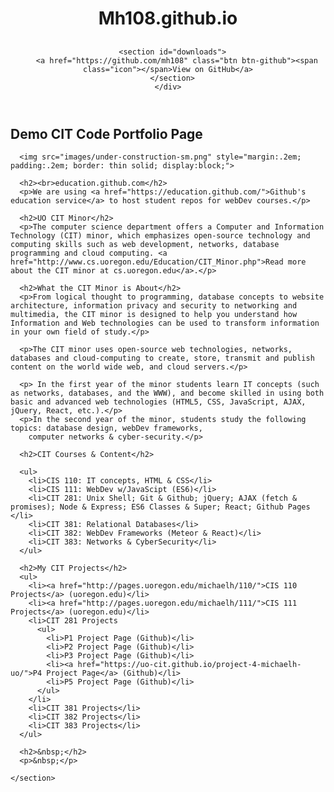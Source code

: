 <body>

  <header>
    <div class="container">
      <h1>Mh108.github.io</h1>
      <h2></h2>

      <section id="downloads">
        <a href="https://github.com/mh108" class="btn btn-github"><span class="icon"></span>View on GitHub</a>
      </section>
    </div>
  </header>

  <div class="container">
    <section id="main_content">
      <h2>Demo CIT Code Portfolio Page</h2>

      <img src="images/under-construction-sm.png" style="margin:.2em; padding:.2em; border: thin solid; display:block;">

      <h2><br>education.github.com</h2>
      <p>We are using <a href="https://education.github.com/">Github's education service</a> to host student repos for webDev courses.</p>

      <h2>UO CIT Minor</h2>
      <p>The computer science department offers a Computer and Information Technology (CIT) minor, which emphasizes open-source technology and computing skills such as web development, networks, database programming and cloud computing. <a href="http://www.cs.uoregon.edu/Education/CIT_Minor.php">Read more  about the CIT minor at cs.uoregon.edu</a>.</p>

      <h2>What the CIT Minor is About</h2>
      <p>From logical thought to programming, database concepts to website architecture, information privacy and security to networking and multimedia, the CIT minor is designed to help you understand how Information and Web technologies can be used to transform information in your own field of study.</p>

      <p>The CIT minor uses open-source web technologies, networks, databases and cloud-computing to create, store, transmit and publish content on the world wide web, and cloud servers.</p>

      <p> In the first year of the minor students learn IT concepts (such as networks, databases, and the WWW), and become skilled in using both basic and advanced web technologies (HTML5, CSS, JavaScript, AJAX, jQuery, React, etc.).</p>
      <p>In the second year of the minor, students study the following topics: database design, webDev frameworks,
        computer networks & cyber-security.</p>

      <h2>CIT Courses & Content</h2>

      <ul>
        <li>CIS 110: IT concepts, HTML & CSS</li>
        <li>CIS 111: WebDev w/JavaScipt (ES6)</li>
        <li>CIT 281: Unix Shell; Git & Github; jQuery; AJAX (fetch & promises); Node & Express; ES6 Classes & Super; React; Github Pages </li>
        <li>CIT 381: Relational Databases</li>
        <li>CIT 382: WebDev Frameworks (Meteor & React)</li>
        <li>CIT 383: Networks & CyberSecurity</li>
      </ul>

      <h2>My CIT Projects</h2>
      <ul>
        <li><a href="http://pages.uoregon.edu/michaelh/110/">CIS 110 Projects</a> (uoregon.edu)</li>
        <li><a href="http://pages.uoregon.edu/michaelh/111/">CIS 111 Projects</a> (uoregon.edu)</li>
        <li>CIT 281 Projects
          <ul>
            <li>P1 Project Page (Github)</li>
            <li>P2 Project Page (Github)</li>
            <li>P3 Project Page (Github)</li>
            <li><a href="https://uo-cit.github.io/project-4-michaelh-uo/">P4 Project Page</a> (Github)</li>
            <li>P5 Project Page (Github)</li>
          </ul>
        </li>
        <li>CIT 381 Projects</li>
        <li>CIT 382 Projects</li>
        <li>CIT 383 Projects</li>
      </ul>

      <h2>&nbsp;</h2>
      <p>&nbsp;</p>

    </section>
  </div>

</body>

</html>
